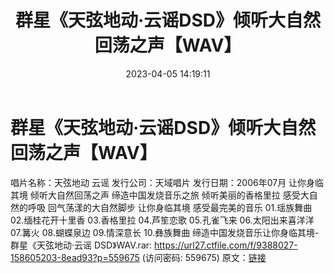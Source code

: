 ﻿---
title: 群星《天弦地动·云谣DSD》倾听大自然回荡之声【WAV】
date: 2023-04-05 14:19:11
categories: 古典音乐、新世纪、纯音雅乐
tags: 纯音雅乐
---
# 群星《天弦地动·云谣DSD》倾听大自然回荡之声【WAV】

唱片名称：天弦地动 云谣
发行公司：天域唱片
发行日期：2006年07月
让你身临其境 倾听大自然回荡之声
缔造中国发烧音乐之旅 倾听美丽的香格里拉
感受大自然的呼吸
回气荡漾的大自然脚步
让你身临其境 感受最完美的音乐
01.瑶族舞曲
02.缅桂花开十里香
03.香格里拉
04.芦笙恋歌
05.孔雀飞来
06.太阳出来喜洋洋
07.篝火
08.蝴蝶泉边
09.情深意长
10.彝族舞曲
缔造中国发烧音乐让你身临其境-群星《天弦地动·云谣 DSD》WAV.rar: https://url27.ctfile.com/f/9388027-158605203-8ead93?p=559675
(访问密码: 559675)
原文：[链接](https://blog.sina.com.cn/s/blog_1647c7e76010311b4.html)